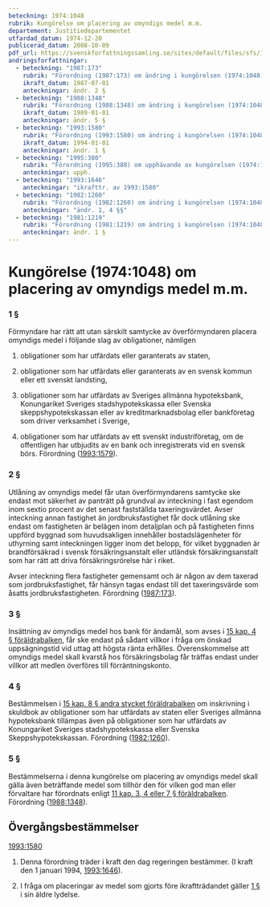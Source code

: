 ```yaml
---
beteckning: 1974:1048
rubrik: Kungörelse om placering av omyndigs medel m.m.
departement: Justitiedepartementet
utfardad_datum: 1974-12-20
publicerad_datum: 2008-10-09
pdf_url: https://svenskforfattningssamling.se/sites/default/files/sfs/1974-12/SFS1974-1048.pdf
andringsforfattningar:
  - beteckning: "1987:173"
    rubrik: "Förordning (1987:173) om ändring i kungörelsen (1974:1048) om placering av omyndigs medel m.m."
    ikraft_datum: 1987-07-01
    anteckningar: ändr. 2 §
  - beteckning: "1988:1348"
    rubrik: "Förordning (1988:1348) om ändring i kungörelsen (1974:1048) om placering av omyndigs medel m.m."
    ikraft_datum: 1989-01-01
    anteckningar: ändr. 5 §
  - beteckning: "1993:1580"
    rubrik: "Förordning (1993:1580) om ändring i kungörelsen (1974:1048) om placering av omyndigs medel m.m."
    ikraft_datum: 1994-01-01
    anteckningar: ändr. 1 §
  - beteckning: "1995:380"
    rubrik: "Förordning (1995:380) om upphävande av kungörelsen (1974:1048) om placering av omyndigs medel m.m."
    anteckningar: upph.
  - beteckning: "1993:1646"
    anteckningar: "ikrafttr. av 1993:1580"
  - beteckning: "1982:1260"
    rubrik: "Förordning (1982:1260) om ändring i kungörelsen (1974:1048) om placering av omyndigs medel m.m."
    anteckningar: "ändr. 1, 4 §§"
  - beteckning: "1981:1219"
    rubrik: "Förordning (1981:1219) om ändring i kungörelsen (1974:1048) om placering av omyndigs medel m.m."
    anteckningar: ändr. 1 §
---
```


# Kungörelse (1974:1048) om placering av omyndigs medel m.m.

### 1 §

Förmyndare har rätt att utan särskilt samtycke av överförmyndaren placera omyndigs medel i följande slag av obligationer, nämligen

1. obligationer som har utfärdats eller garanterats av staten,

2. obligationer som har utfärdats eller garanterats av en svensk kommun eller ett svenskt landsting,

3. obligationer som har utfärdats av Sveriges allmänna hypoteksbank, Konungariket Sveriges stadshypotekskassa eller Svenska skeppshypotekskassan eller av kreditmarknadsbolag eller bankföretag som driver verksamhet i Sverige,

4. obligationer som har utfärdats av ett svenskt industriföretag, om de offentligen har utbjudits av en bank och inregistrerats vid en svensk börs. Förordning ([1993:1579](https://selex.se/eli/sfs/1993/1579)).

### 2 §

Utlåning av omyndigs medel får utan överförmyndarens samtycke ske endast mot säkerhet av panträtt på grundval av inteckning i fast egendom inom sextio procent av det senast fastställda taxeringsvärdet. Avser inteckning annan fastighet än jordbruksfastighet får dock utlåning ske endast om fastigheten är belägen inom detaljplan och på fastigheten finns uppförd byggnad som huvudsakligen innehåller bostadslägenheter för uthyrning samt inteckningen ligger inom det belopp, för vilket byggnaden är brandförsäkrad i svensk försäkringsanstalt eller utländsk försäkringsanstalt som har rätt att driva försäkringsrörelse här i riket.

Avser inteckning flera fastigheter gemensamt och är någon av dem taxerad som jordbruksfastighet, får hänsyn tagas endast till det taxeringsvärde som åsatts jordbruksfastigheten. Förordning ([1987:173](https://selex.se/eli/sfs/1987/173)).

### 3 §

Insättning av omyndigs medel hos bank för ändamål, som avses i [15 kap. 4 § föräldrabalken](https://selex.se/eli/sfs/1949/381#kap15.4), får ske endast på sådant villkor i fråga om önskad uppsägningstid vid uttag att högsta ränta erhålles. Överenskommelse att omyndigs medel skall kvarstå hos försäkringsbolag får träffas endast under villkor att medlen överföres till förräntningskonto.

### 4 §

Bestämmelsen i [15 kap. 8 § andra stycket föräldrabalken](https://selex.se/eli/sfs/1949/381#kap15.8) om inskrivning i skuldbok av obligationer som har utfärdats av staten eller Sveriges allmänna hypoteksbank tillämpas även på obligationer som har utfärdats av Konungariket Sveriges stadshypotekskassa eller Svenska Skeppshypotekskassan. Förordning ([1982:1260](https://selex.se/eli/sfs/1982/1260)).

### 5 §

Bestämmelserna i denna kungörelse om placering av omyndigs medel skall gälla även beträffande medel som tillhör den för vilken god man eller förvaltare har förordnats enligt [11 kap. 3, 4 eller 7 § föräldrabalken](https://selex.se/eli/sfs/1949/381#kap11.3). Förordning ([1988:1348](https://selex.se/eli/sfs/1988/1348)).

## Övergångsbestämmelser

[1993:1580](https://selex.se/eli/sfs/1993/1580)

1. Denna förordning träder i kraft den dag regeringen bestämmer. (I kraft den 1 januari 1994, [1993:1646](https://selex.se/eli/sfs/1993/1646)).

2. I fråga om placeringar av medel som gjorts före ikraftträdandet gäller [1 §](#1) i sin äldre lydelse.